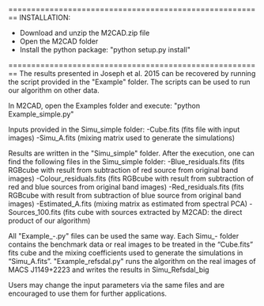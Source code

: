 ========================================================
INSTALLATION: 
- Download and unzip the M2CAD.zip file
- Open the M2CAD folder
- Install the python package:
"python setup.py install"

========================================================
The results presented in Joseph et al. 2015 can be recovered by running the script provided in the "Example" folder. The scripts can be used to run our algorithm on other data. 

In M2CAD, open the Examples folder and execute:
"python Example_simple.py"

Inputs provided in the Simu_simple folder:
-Cube.fits (fits file with input images)
-Simu_A.fits (mixing matrix used to generate the simulations)

Results are written in the "Simu_simple" folder.
After the execution, one can find the following files in the Simu_simple folder:
-Blue_residuals.fits (fits RGBcube with result from subtraction of red source from original band images)
-Colour_residuals.fits (fits RGBcube with result from subtraction of red and blue sources from original band images)
-Red_residuals.fits (fits RGBcube with result from subtraction of blue source from original band images)
-Estimated_A.fits (mixing matrix as estimated from spectral PCA)
-Sources_100.fits (fits cube with sources extracted by M2CAD: the direct product of our algorithm)


All "Example_-.py" files can be used the same way. Each Simu_- folder contains the benchmark data or real images to be treated in the “Cube.fits” fits cube and the mixing coefficients used to generate the simulations in “Simu_A.fits”.
"Example_refsdal.py" runs the algorithm on the real images of MACS J1149+2223 and writes the results in Simu_Refsdal_big

Users may change the input parameters via the same files and are encouraged to use them for further applications.




